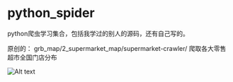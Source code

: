 # python_spider

python爬虫学习集合，包括我学过的别人的源码，还有自己写的。

原创的：
grb_map/2_supermarket_map/supermarket-crawler/        爬取各大零售超市全国门店分布     

![Alt text](https://github.com/grb2015/python_spider/grb_map/2_supermarket_map/supermarket-crawler/static_analysis/六大超市全国总和分布图_地级市.png)
